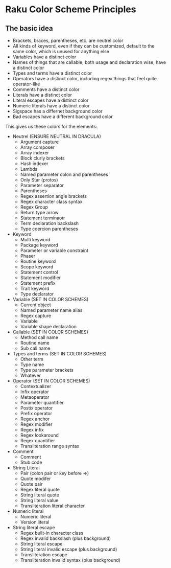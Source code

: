 # Raku Color Scheme Principles

## The basic idea

* Brackets, braces, parentheses, etc. are neutrel color
* All kinds of keyword, even if they can be customized, default to the same
  color, which is unused for anything else
* Variables have a distinct color
* Names of things that are callable, both usage and declaration wise, have a
  distinct color
* Types and terms have a distinct color
* Operators have a distinct color, including regex things that feel quite
  operator-like
* Comments have a distinct color
* Literals have a distinct color
* Literal escapes have a distinct color
* Numeric literals have a distinct color
* Sigspace has a differnet background color
* Bad escapes have a different background color

This gives us these colors for the elements:

* Neutrel (ENSURE NEUTRAL IN DRACULA)
    * Argument capture
    * Array composer
    * Array indexer
    * Block clurly brackets
    * Hash indexer
    * Lambda
    * Named parameter colon and parentheses
    * Only Star (protos)
    * Parameter separator
    * Parentheses
    * Regex assertion angle brackets
    * Regex character class syntax
    * Regex Group
    * Return type arrow
    * Statement terminaotr
    * Term declaration backslash
    * Type coercion parentheses
* Keyword
    * Multi keyword
    * Package keyword
    * Parameter or variable constraint
    * Phaser
    * Routine keyword
    * Scope keyword
    * Statement control
    * Statement modifier
    * Statement prefix
    * Trait keyword
    * Type declarator
* Variable (SET IN COLOR SCHEMES)
    * Current object
    * Named parameter name alias
    * Regex capture
    * Variable
    * Variable shape declaration
* Callable (SET IN COLOR SCHEMES)
    * Method call name
    * Routine name
    * Sub call name
* Types and terms (SET IN COLOR SCHEMES)
    * Other term
    * Type name
    * Type parameter brackets
    * Whatever
* Operator (SET IN COLOR SCHEMES)
    * Contextualizer
    * Infix operator
    * Metaoperator
    * Parameter quantifier
    * Postix operator
    * Prefix operator
    * Regex anchor
    * Regex modifier
    * Regex infix
    * Regex lookaround
    * Regex quantifier
    * Transliteration range syntax
* Comment
    * Comment
    * Stub code
* String Literal
    * Pair (colon pair or key before =>)
    * Quote modifer
    * Quote pair
    * Regex literal quote
    * String literal quote
    * String literal value
    * Transliteration literal character
* Numeric literal
    * Numeric literal
    * Version literal
* String literal escape
    * Regex built-in character class
    * Regex invalid backslash (plus background)
    * String literal escape
    * String literal invalid escape (plus background)
    * Transliteration escape
    * Transliteration invalid syntax (plus background)
